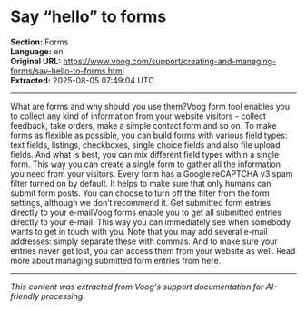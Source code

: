 # Say “hello” to forms

**Section:** Forms  
**Language:** en  
**Original URL:** https://www.voog.com/support/creating-and-managing-forms/say-hello-to-forms.html  
**Extracted:** 2025-08-05 07:49:04 UTC

---

What are forms and why should you use them?Voog form tool enables you to collect any kind of information from your website visitors - collect feedback, take orders, make a simple contact form and so on.
To make forms as flexible as possible, you can build forms with various field types: text fields, listings, checkboxes, single choice fields and also file upload fields. And what is best, you can mix different field types within a single form. This way you can create a single form to gather all the information you need from your visitors.
Every form has a Google reCAPTCHA v3 spam filter turned on by default. It helps to make sure that only humans can submit form posts. You can choose to turn off the filter from the form settings, although we don’t recommend it.
Get submitted form entries directly to your e-mailVoog forms enable you to get all submitted entries directly to your e-mail. This way you can immediately see when somebody wants to get in touch with you.
Note that you may add several e-mail addresses: simply separate these with commas. And to make sure your entries never get lost, you can access them from your website as well. Read more about managing submitted form entries from here.

---

*This content was extracted from Voog's support documentation for AI-friendly processing.*
